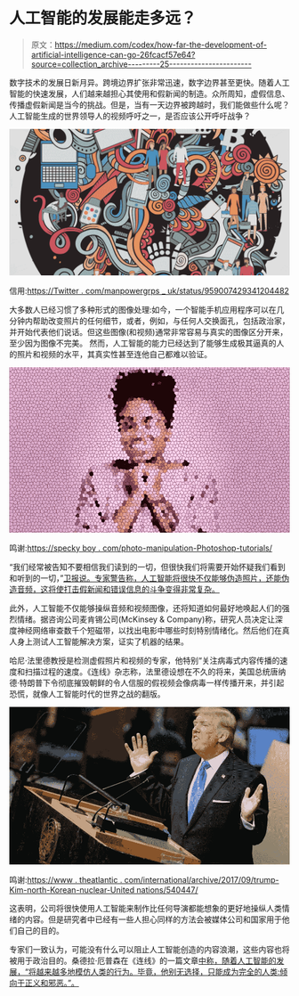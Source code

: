 # 人工智能的发展能走多远？

> 原文：<https://medium.com/codex/how-far-the-development-of-artificial-intelligence-can-go-26fcacf57e64?source=collection_archive---------25----------------------->

数字技术的发展日新月异。跨境边界扩张非常迅速，数字边界甚至更快。随着人工智能的快速发展，人们越来越担心其使用和假新闻的制造。众所周知，虚假信息、传播虚假新闻是当今的挑战。但是，当有一天边界被跨越时，我们能做些什么呢？人工智能生成的世界领导人的视频呼吁之一，是否应该公开呼吁战争？

![](img/03611c409be5de3c93b5e49ced90a111.png)

信用:[https://Twitter . com/manpowergrps _ uk/status/959007429341204482](https://twitter.com/manpowergrps_uk/status/959007429341204482)

大多数人已经习惯了多种形式的图像处理:如今，一个智能手机应用程序可以在几分钟内帮助改变照片的任何细节，或者，例如，与任何人交换面孔，包括政治家，并开始代表他们说话。但这些图像(和视频)通常非常容易与真实的图像区分开来，至少因为图像不完美。
然而，人工智能的能力已经达到了能够生成极其逼真的人的照片和视频的水平，其真实性甚至连他自己都难以验证。

![](img/53ec6436125c4a14c25857b5ccad70e0.png)

鸣谢:[https://specky boy . com/photo-manipulation-Photoshop-tutorials/](https://speckyboy.com/photo-manipulation-photoshop-tutorials/)

“我们经常被告知不要相信我们读到的一切，但很快我们将需要开始怀疑我们看到和听到的一切，”[卫报说。专家警告称，人工智能将很快不仅能够伪造照片，还能伪造音频，这将使打击假新闻和错误信息的斗争变得非常复杂。](https://www.theguardian.com/technology/2017/jul/26/fake-news-obama-video-trump-face2face-doctored-content)

此外，人工智能不仅能够操纵音频和视频图像，还将知道如何最好地唤起人们的强烈情绪。据咨询公司麦肯锡公司(McKinsey & Company)称，研究人员决定让深度神经网络审查数千个短磁带，以找出电影中哪些时刻特别情绪化。然后他们在真人身上测试人工智能解决方案，证实了机器的结果。

哈尼·法里德教授是检测虚假照片和视频的专家，他特别“关注病毒式内容传播的速度和扫描过程的速度。《连线》杂志称，法里德设想在不久的将来，美国总统唐纳德·特朗普下令彻底摧毁朝鲜的令人信服的假视频会像病毒一样传播开来，并引起恐慌，就像人工智能时代的世界之战的翻版。

![](img/34e660e45f3bed9d979433bac6210623.png)

鸣谢:[https://www . theatlantic . com/international/archive/2017/09/trump-Kim-north-Korean-nuclear-United nations/540447/](https://www.theatlantic.com/international/archive/2017/09/trump-kim-north-korea-nuclear-united-nations/540447/)

这表明，公司将很快使用人工智能来制作比任何导演都能想象的更好地操纵人类情绪的内容。但是研究者中已经有一些人担心同样的方法会被媒体公司和国家用于他们自己的目的。

专家们一致认为，可能没有什么可以阻止人工智能创造的内容浪潮，这些内容也将被用于政治目的。桑德拉·厄普森在《连线》的一篇文章[中称，随着人工智能的发展，“将越来越多地模仿人类的行为。毕竟，他别无选择，只能成为完全的人类:倾向于正义和邪恶。”。](https://www.wired.com/story/future-of-artificial-intelligence-2018/)
